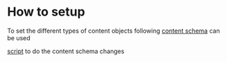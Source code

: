 # How to setup

To set the different types of content objects following [content schema](https://github.com/project-sunbird/knowledge-platform/blob/master/schemas/content/1.0/schema.json) can be used

[script](https://github.com/project-sunbird/knowledge-platform/blob/master/scripts/definition-scripts/Course.sh) to do the content schema changes
